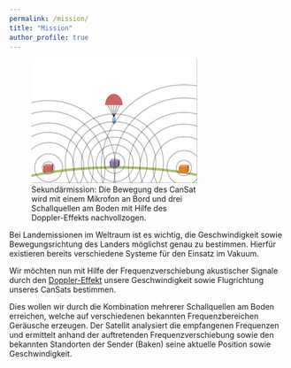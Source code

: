 ```yaml
---
permalink: /mission/
title: "Mission"
author_profile: true
---
```

<figure class="align-right">
    <a href="/assets/images/Skizze_Sekundaermission.png"><img src="/assets/images/Skizze_Sekundaermission_300px.png" alt="Skizze der Sekundärmission"></a>
    <figcaption style="width:300px;">Sekundärmission: Die Bewegung des CanSat wird mit einem Mikrofon an Bord und drei Schallquellen am Boden mit Hilfe des Doppler-Effekts nachvollzogen.</figcaption>
</figure>
Bei Landemissionen im Weltraum ist es wichtig, die Geschwindigkeit sowie Bewegungsrichtung des Landers möglichst genau zu bestimmen. Hierfür existieren bereits verschiedene Systeme für den Einsatz im Vakuum.

Wir möchten nun mit Hilfe der Frequenzverschiebung akustischer Signale durch den [Doppler-Effekt] unsere Geschwindigkeit sowie Flugrichtung unseres CanSats bestimmen. 

Dies wollen wir durch die Kombination mehrerer Schallquellen am Boden erreichen, welche auf verschiedenen bekannten Frequenzbereichen Geräusche erzeugen. Der Satellit analysiert die empfangenen Frequenzen und ermittelt anhand der auftretenden Frequenzverschiebung sowie den bekannten Standorten der Sender (Baken) seine aktuelle Position sowie Geschwindigkeit.

[Doppler-Effekt]: https://de.wikipedia.org/wiki/Doppler-Effekt

